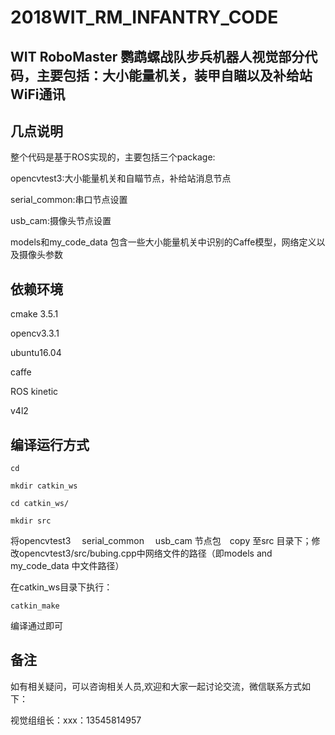 # 2018WIT_RM_INFANTRY_CODE


## WIT RoboMaster 鹦鹉螺战队步兵机器人视觉部分代码，主要包括：大小能量机关，装甲自瞄以及补给站WiFi通讯


## 几点说明
整个代码是基于ROS实现的，主要包括三个package:

opencvtest3:大小能量机关和自瞄节点，补给站消息节点

serial_common:串口节点设置

usb_cam:摄像头节点设置

models和my_code_data 包含一些大小能量机关中识别的Caffe模型，网络定义以及摄像头参数


## 依赖环境

cmake 3.5.1

opencv3.3.1

ubuntu16.04

caffe

ROS kinetic

v4l2



## 编译运行方式
```
cd 

mkdir catkin_ws

cd catkin_ws/

mkdir src
```
将opencvtest3 　serial_common 　usb_cam 节点包　copy 至src 目录下；修改opencvtest3/src/bubing.cpp中网络文件的路径（即models and my_code_data 中文件路径）

在catkin_ws目录下执行：

` catkin_make `

编译通过即可

## 备注
如有相关疑问，可以咨询相关人员,欢迎和大家一起讨论交流，微信联系方式如下：

视觉组组长：xxx：13545814957